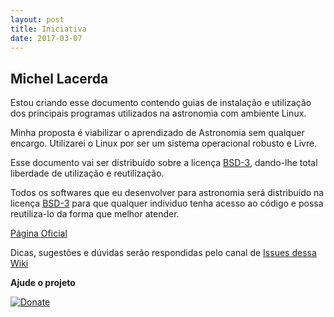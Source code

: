 ```yaml
---
layout: post
title: Iniciativa
date: 2017-03-07
---
```


## Michel Lacerda

Estou criando esse documento contendo guias de instalação e utilização dos principais programas utilizados na astronomia com ambiente Linux.

Minha proposta é viabilizar o aprendizado de Astronomia sem qualquer encargo. Utilizarei o Linux por ser um sistema operacional robusto e Livre.

Esse documento vai ser distribuído sobre a licença [BSD-3](https://pt.wikipedia.org/wiki/Licen%C3%A7a_BSD), dando-lhe total liberdade de utilização e reutilização.

Todos os softwares que eu desenvolver para astronomia será distribuído na licença [BSD-3](https://pt.wikipedia.org/wiki/Licen%C3%A7a_BSD) para que qualquer individuo tenha acesso ao código e possa reutiliza-lo da forma que melhor atender.

[Página Oficial](https://michellacerda.github.io/astronomia/)

Dicas, sugestões e dúvidas serão respondidas pelo canal de [Issues dessa Wiki](https://github.com/MichelLacerda/astronomia/issues)

**Ajude o projeto**

[![Donate](https://img.shields.io/badge/Donate-PayPal-green.svg)](https://www.paypal.com/cgi-bin/webscr?cmd=_donations&business=N4HRQGSFMN8HJ&lc=BR&item_name=Michel%20Lacerda&item_number=docao_astronomia_wiki&currency_code=BRL&bn=PP%2dDonationsBF%3aDonate%2dPayPal%2dgreen%2esvg%3aNonHosted)

